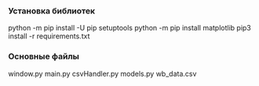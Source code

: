 ### Установка библиотек
python -m pip install -U pip setuptools
python -m pip install matplotlib
pip3 install -r requirements.txt

### Основные файлы
window.py
main.py
csvHandler.py
models.py
wb_data.csv
